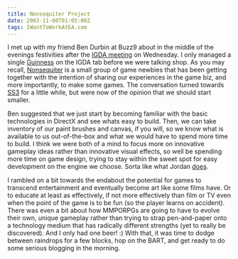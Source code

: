 ```yaml
---
title: Nonsequiter Project
date: 2003-11-08T01:05:00Z
tags: IWantToWorkAtEA.com
---
```

I met up with my friend Ben Durbin at Buzz9 about in the middle of the evenings festivities after the [IGDA meeting][1] on Wednesday. I only managed a single [Guinness][2] on the IGDA tab before we were talking shop. As you may recall, [Nonsequiter][3] is a small group of game newbies that has been getting together with the intention of sharing our experiences in the game biz, and more importantly, to make some games. The conversation turned towards [SS3][4] for a little while, but were now of the opinion that we should start smaller.

Ben suggested that we just start by becoming familiar with the basic technologies in DirectX and see whats easy to build. Then, we can take inventory of our paint brushes and canvas, if you will, so we know what is available to us out-of-the-box and what we would have to spend more time to build. I think we were both of a mind to focus more on innovative gameplay ideas rather than innovative visual effects, so well be spending more time on game design, trying to stay within the sweet spot for easy development on the engine we choose. Sorta like what Jordan [does][5].

I rambled on a bit towards the endabout the potential for games to transcend entertainment and eventually become art like some films have. Or to educate at least as effectively, if not more effectively than film or TV even when the point of the game is to be fun (so the player learns on accident). There was even a bit about how MMPORPGs are going to have to evolve their own, unique gameplay rather than trying to strap pen-and-paper onto a technology medium that has radically different strengths (yet to really be discovered). And I only had one beer! :) With that, it was time to dodge between raindrops for a few blocks, hop on the BART, and get ready to do some serious blogging in the morning.

 [1]: /first-igda-chapter-meeting-soon.html
 [2]: http://www.guinness.com/
 [3]: /find-your-bliss.html
 [4]: /system-shock-3.html
 [5]: /reinforcements.html


